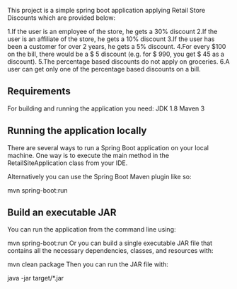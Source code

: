 This project is a simple spring boot application applying Retail Store Discounts which are provided below:

1.If the user is an employee of the store, he gets a 30% discount
2.If the user is an affiliate of the store, he gets a 10% discount
3.If the user has been a customer for over 2 years, he gets a 5% discount.
4.For every $100 on the bill, there would be a $ 5 discount (e.g. for $ 990, you get $ 45 as a discount).
5.The percentage based discounts do not apply on groceries.
6.A user can get only one of the percentage based discounts on a bill.

Requirements
-----------------
For building and running the application you need:
JDK 1.8
Maven 3

Running the application locally
-----------------------------------
There are several ways to run a Spring Boot application on your local machine. One way is to execute the main method in the RetailSiteApplication class from your IDE.

Alternatively you can use the Spring Boot Maven plugin like so:

mvn spring-boot:run

Build an executable JAR
----------------------------
You can run the application from the command line using:

mvn spring-boot:run
Or you can build a single executable JAR file that contains all the necessary dependencies, classes, and resources with:

mvn clean package
Then you can run the JAR file with:

java -jar target/*.jar

